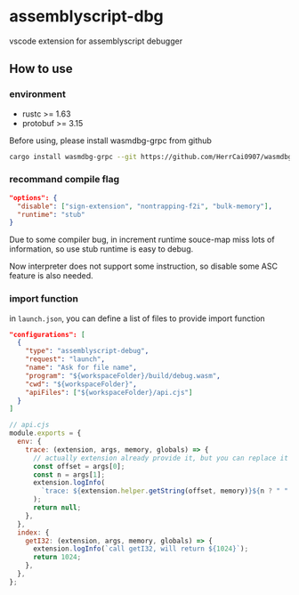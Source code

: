 # assemblyscript-dbg

vscode extension for assemblyscript debugger

## How to use

### environment

- rustc >= 1.63
- protobuf >= 3.15

Before using, please install wasmdbg-grpc from github

```bash
cargo install wasmdbg-grpc --git https://github.com/HerrCai0907/wasmdbg.git
```

### recommand compile flag

```json
"options": {
  "disable": ["sign-extension", "nontrapping-f2i", "bulk-memory"],
  "runtime": "stub"
}
```

Due to some compiler bug, in increment runtime souce-map miss lots of information, so use stub runtime is easy to debug.

Now interpreter does not support some instruction, so disable some ASC feature is also needed.

### import function

in `launch.json`, you can define a list of files to provide import function

```json
"configurations": [
  {
    "type": "assemblyscript-debug",
    "request": "launch",
    "name": "Ask for file name",
    "program": "${workspaceFolder}/build/debug.wasm",
    "cwd": "${workspaceFolder}",
    "apiFiles": ["${workspaceFolder}/api.cjs"]
  }
]
```

```javascript
// api.cjs
module.exports = {
  env: {
    trace: (extension, args, memory, globals) => {
      // actually extension already provide it, but you can replace it by yourself
      const offset = args[0];
      const n = args[1];
      extension.logInfo(
        `trace: ${extension.helper.getString(offset, memory)}${n ? " " : ""}${args.slice(2, 2 + n).join(", ")}`
      );
      return null;
    },
  },
  index: {
    getI32: (extension, args, memory, globals) => {
      extension.logInfo(`call getI32, will return ${1024}`);
      return 1024;
    },
  },
};
```

